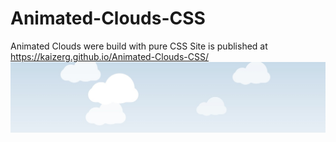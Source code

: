 # Animated-Clouds-CSS
Animated Clouds were build with pure CSS
Site is published at https://kaizerg.github.io/Animated-Clouds-CSS/
![cover image](https://github.com/KaiZerg/Animated-Clouds-CSS/blob/gh-pages/1.jpg)
